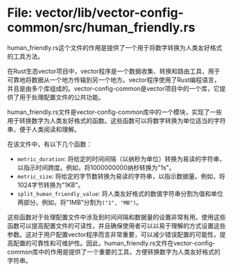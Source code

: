 # File: vector/lib/vector-config-common/src/human_friendly.rs

human_friendly.rs这个文件的作用是提供了一个用于将数字转换为人类友好格式的工具方法。

在Rust生态vector项目中，vector程序是一个数据收集、转换和路由工具，用于可靠地将数据从一个地方传输到另一个地方。vector程序使用了Rust编程语言，并且是由多个库组成的。vector-config-common是vector项目中的一个库，它提供了用于处理配置文件的公共功能。

human_friendly.rs文件是vector-config-common库中的一个模块，实现了一些用于转换数字为人类友好格式的函数。这些函数可以将数字转换为单位适当的字符串，便于人类阅读和理解。

在该文件中，有以下几个函数：
- `metric_duration`: 将给定的时间间隔（以纳秒为单位）转换为易读的字符串，以指示时间跨度。例如，将1000000000纳秒转换为"1s"。
- `metric_size`: 将给定的字节数转换为易读的字符串，以指示数据量。例如，将1024字节转换为"1KB"。
- `split_human_friendly_value`: 将人类友好格式的数值字符串分割为值和单位两部分。例如，将"1MB"分割为`("1", "MB")`。

这些函数对于处理配置文件中涉及到时间间隔和数据量的设置非常有用。使用这些函数可以提高配置文件的可读性，并且确保使用者可以以易于理解的方式设置这些参数。这对于用户配置vector程序而言非常重要，可以减少错误配置的可能性，提高配置的可靠性和可维护性。因此，human_friendly.rs文件在vector-config-common库中的作用是提供了一个重要的工具，方便转换数字为人类友好格式的字符串。

